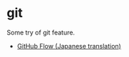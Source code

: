 git
====

Some try of git feature.

- [GitHub Flow (Japanese translation)](https://gist.github.com/Gab-km/3705015)
